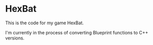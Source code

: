 # HexBat

This is the code for my game HexBat.

I'm currently in the process of converting Blueprint functions to C++ versions.
